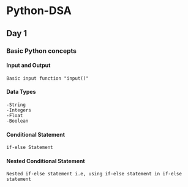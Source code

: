# Python-DSA

## Day 1
### Basic Python concepts

#### Input and Output
    Basic input function "input()" 

#### Data Types
    -String
    -Integers
    -Float
    -Boolean

#### Conditional Statement
    if-else Statement

#### Nested Conditional Statement
    Nested if-else statement i.e, using if-else statement in if-else statement